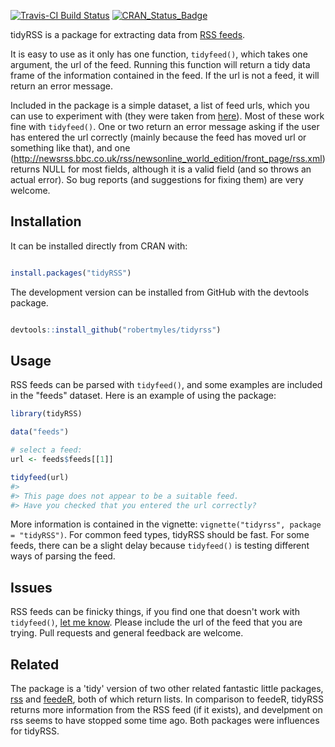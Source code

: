 
<!-- README.md is generated from README.Rmd. Please edit that file -->
[![Travis-CI Build Status](https://travis-ci.org/RobertMyles/tidyRSS.svg?branch=master)](https://travis-ci.org/RobertMyles/tidyRSS) [![CRAN\_Status\_Badge](https://www.r-pkg.org/badges/version/tidyRSS)](http://cran.r-project.org/package=tidyRSS)

tidyRSS is a package for extracting data from [RSS feeds](https://en.wikipedia.org/wiki/RSS).

It is easy to use as it only has one function, `tidyfeed()`, which takes one argument, the url of the feed. Running this function will return a tidy data frame of the information contained in the feed. If the url is not a feed, it will return an error message.

Included in the package is a simple dataset, a list of feed urls, which you can use to experiment with (they were taken from [here](https://raw.githubusercontent.com/DataWookie/feedeR/master/tests/testthat/test-feeds.txt)). Most of these work fine with `tidyfeed()`. One or two return an error message asking if the user has entered the url correctly (mainly because the feed has moved url or something like that), and one (<http://newsrss.bbc.co.uk/rss/newsonline_world_edition/front_page/rss.xml>) returns NULL for most fields, although it is a valid field (and so throws an actual error). So bug reports (and suggestions for fixing them) are very welcome.

Installation
------------

It can be installed directly from CRAN with:

``` r

install.packages("tidyRSS")
```

The development version can be installed from GitHub with the devtools package.

``` r

devtools::install_github("robertmyles/tidyrss")
```

Usage
-----

RSS feeds can be parsed with `tidyfeed()`, and some examples are included in the "feeds" dataset. Here is an example of using the package:

``` r
library(tidyRSS)

data("feeds")

# select a feed:
url <- feeds$feeds[[1]]

tidyfeed(url)
#> 
#> This page does not appear to be a suitable feed.
#> Have you checked that you entered the url correctly?
```

More information is contained in the vignette: `vignette("tidyrss", package = "tidyRSS")`. For common feed types, tidyRSS should be fast. For some feeds, there can be a slight delay because `tidyfeed()` is testing different ways of parsing the feed.

Issues
------

RSS feeds can be finicky things, if you find one that doesn't work with `tidyfeed()`, [let me know](https://github.com/RobertMyles/tidyrss/issues). Please include the url of the feed that you are trying. Pull requests and general feedback are welcome.

Related
-------

The package is a 'tidy' version of two other related fantastic little packages, [rss](https://github.com/noahhl/r-does-rss) and [feedeR](https://github.com/DataWookie/feedeR), both of which return lists. In comparison to feedeR, tidyRSS returns more information from the RSS feed (if it exists), and develpment on rss seems to have stopped some time ago. Both packages were influences for tidyRSS.
